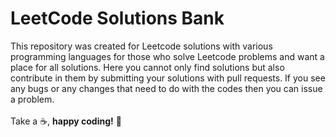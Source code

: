 <h1>LeetCode Solutions Bank</h1>
This repository was created for Leetcode solutions with various programming languages for those who solve Leetcode problems and want a place for all solutions. Here you cannot only find solutions but also contribute in them by submitting your solutions with pull requests. If you see any bugs or any changes that need to do with the codes then you can issue a problem.
</br>
</br>
Take a ☕, <b>happy coding!</b> 💖
